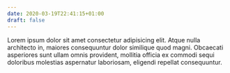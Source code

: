 ```yaml
---
date: 2020-03-19T22:41:15+01:00
draft: false
---
```


Lorem ipsum dolor sit amet consectetur adipisicing elit. Atque nulla architecto in, maiores consequuntur dolor similique quod magni. Obcaecati asperiores sunt ullam omnis provident, mollitia officia ex commodi sequi doloribus molestias aspernatur laboriosam, eligendi repellat consequuntur.
